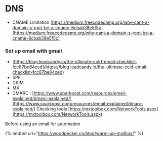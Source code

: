 # DNS

* CNAME Limitation [https://medium.freecodecamp.org/why-cant-a-domain-s-root-be-a-cname-8cbab38e5f5c](https://medium.freecodecamp.org/why-cant-a-domain-s-root-be-a-cname-8cbab38e5f5c)

### Set up email with gmail 

* [https://blog.leadcandy.io/the-ultimate-cold-email-checklist-fcc87be84ced](https://blog.leadcandy.io/the-ultimate-cold-email-checklist-fcc87be84ced)
* SPF
* DKIM
* MX
* DMARC : [https://www.sparkpost.com/resources/email-explained/dmarc-explained/](https://www.sparkpost.com/resources/email-explained/dmarc-explained/)  Checking tools [https://mxtoolbox.com/NetworkTools.aspx](https://mxtoolbox.com/NetworkTools.aspx)

Before using an email for automation 

{% embed url="https://woodpecker.co/blog/warm-up-mailbox/" %}



